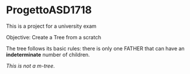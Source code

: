 # ProgettoASD1718

This is a project for a university exam

Objective: Create a Tree from a scratch

The tree follows its basic rules: there is only one FATHER that can have an **indeterminate** number of children.

_This is not a m-tree_.
